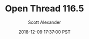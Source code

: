 ---
layout: podcast
title: "Open Thread 116.5"
author: Scott Alexander
description: https://slatestarcodex.com/2018/12/09/open-thread-116-5/
date: 2018-12-09 17:37:00 PST
length: 59813
duration: 15
guid: open-thread-116-5
---